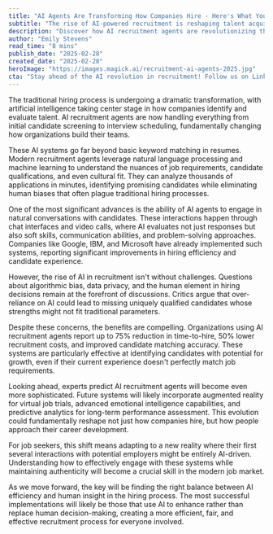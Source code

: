 ```yaml
---
title: "AI Agents Are Transforming How Companies Hire - Here's What You Need to Know"
subtitle: "The rise of AI-powered recruitment is reshaping talent acquisition"
description: "Discover how AI recruitment agents are revolutionizing the hiring process by streamlining candidate selection and evaluation. Despite significant benefits in efficiency and fairness, this transformation raises critical questions about the future of hiring and the balance between artificial and human intelligence."
author: "Emily Stevens"
read_time: "8 mins"
publish_date: "2025-02-28"
created_date: "2025-02-28"
heroImage: "https://images.magick.ai/recruitment-ai-agents-2025.jpg"
cta: "Stay ahead of the AI revolution in recruitment! Follow us on LinkedIn for daily insights into how technology is transforming the way we work and hire."
---
```


The traditional hiring process is undergoing a dramatic transformation, with artificial intelligence taking center stage in how companies identify and evaluate talent. AI recruitment agents are now handling everything from initial candidate screening to interview scheduling, fundamentally changing how organizations build their teams.

These AI systems go far beyond basic keyword matching in resumes. Modern recruitment agents leverage natural language processing and machine learning to understand the nuances of job requirements, candidate qualifications, and even cultural fit. They can analyze thousands of applications in minutes, identifying promising candidates while eliminating human biases that often plague traditional hiring processes.

One of the most significant advances is the ability of AI agents to engage in natural conversations with candidates. These interactions happen through chat interfaces and video calls, where AI evaluates not just responses but also soft skills, communication abilities, and problem-solving approaches. Companies like Google, IBM, and Microsoft have already implemented such systems, reporting significant improvements in hiring efficiency and candidate experience.

However, the rise of AI in recruitment isn't without challenges. Questions about algorithmic bias, data privacy, and the human element in hiring decisions remain at the forefront of discussions. Critics argue that over-reliance on AI could lead to missing uniquely qualified candidates whose strengths might not fit traditional parameters.

Despite these concerns, the benefits are compelling. Organizations using AI recruitment agents report up to 75% reduction in time-to-hire, 50% lower recruitment costs, and improved candidate matching accuracy. These systems are particularly effective at identifying candidates with potential for growth, even if their current experience doesn't perfectly match job requirements.

Looking ahead, experts predict AI recruitment agents will become even more sophisticated. Future systems will likely incorporate augmented reality for virtual job trials, advanced emotional intelligence capabilities, and predictive analytics for long-term performance assessment. This evolution could fundamentally reshape not just how companies hire, but how people approach their career development.

For job seekers, this shift means adapting to a new reality where their first several interactions with potential employers might be entirely AI-driven. Understanding how to effectively engage with these systems while maintaining authenticity will become a crucial skill in the modern job market.

As we move forward, the key will be finding the right balance between AI efficiency and human insight in the hiring process. The most successful implementations will likely be those that use AI to enhance rather than replace human decision-making, creating a more efficient, fair, and effective recruitment process for everyone involved.